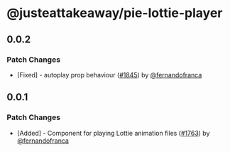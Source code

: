 # @justeattakeaway/pie-lottie-player

## 0.0.2

### Patch Changes

- [Fixed] - autoplay prop behaviour ([#1845](https://github.com/justeattakeaway/pie/pull/1845)) by [@fernandofranca](https://github.com/fernandofranca)

## 0.0.1

### Patch Changes

- [Added] - Component for playing Lottie animation files ([#1763](https://github.com/justeattakeaway/pie/pull/1763)) by [@fernandofranca](https://github.com/fernandofranca)
